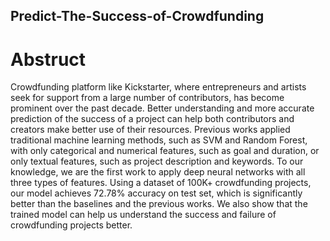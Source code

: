 ## Predict-The-Success-of-Crowdfunding
# Abstruct

Crowdfunding platform like Kickstarter, where entrepreneurs and artists seek for support from a large number of contributors, has become prominent over the past decade. Better understanding and more accurate prediction of the success of a project can help both contributors and creators make better use of their resources. Previous works applied traditional machine learning methods, such as SVM and Random Forest, with only categorical and numerical features, such as goal and duration, or only textual features, such as project description and keywords. To our knowledge, we are the first work to apply deep neural networks with all three types of features. Using a dataset of 100K+ crowdfunding projects, our model achieves 72.78\% accuracy on test set, which is significantly better than the baselines and the previous works. We also show that the trained model can help us understand the success and failure of crowdfunding projects better.
